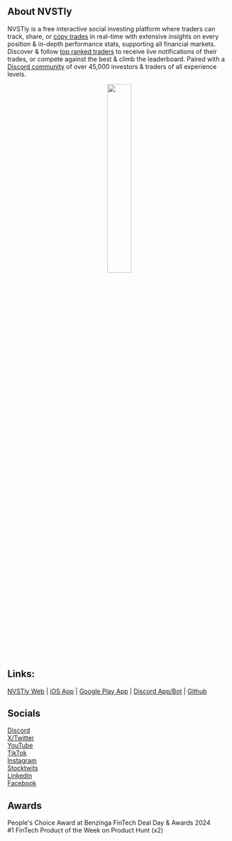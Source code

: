 ## About NVSTly

NVSTly is a free interactive social investing platform where traders can track, share, or [copy trades](https://nvstly.com/trades) in real-time with extensive insights on every position & in-depth performance stats, supporting all financial markets. Discover & follow [top ranked traders](https://nvstly.com/ranks) to receive live notifications of their trades, or compete against the best & climb the leaderboard. Paired with a [Discord community](https://nvstly.com/go/discord) of over 45,000 investors & traders of all experience levels.  

<p align="center" width="100%">
    <img width="33%" src="https://cdn.nvstly.com/static/banner_clear.png">
</p>

## Links:
[NVSTly Web](https://nvstly.com) | [iOS App](https://nvstly.com/go/ios) | [Google Play App](https://nvstly.com/go/android) | [Discord App/Bot](https://nvstly.com/go/bot) | [Github](https://github.com/nvstly)

## Socials
[Discord](https://nvstly.com/go/discord)  
[X/Twitter](https://nvstly.com/go/x)  
[YouTube](https://nvstly.com/go/youtube)  
[TikTok](https://nvstly.com/go/tiktok)  
[Instagram](https://nvstly.com/go/instagram)  
[Stocktwits](https://nvstly.com/go/stocktwits)  
[Linkedin](https://nvstly.com/go/linkedin)  
[Facebook](https://nvstly.com/go/)

## Awards
People's Choice Award at Benzinga FinTech Deal Day & Awards 2024  
#1 FinTech Product of the Week on Product Hunt (x2)
